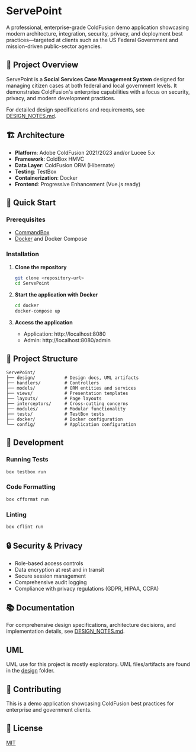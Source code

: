 # ServePoint

A professional, enterprise-grade ColdFusion demo application showcasing modern architecture, integration, security, privacy, and deployment best practices—targeted at clients such as the US Federal Government and mission-driven public-sector agencies.

## 🎯 Project Overview

ServePoint is a **Social Services Case Management System** designed for managing citizen cases at both federal and local government levels. It demonstrates ColdFusion's enterprise capabilities with a focus on security, privacy, and modern development practices.

For detailed design specifications and requirements, see [DESIGN_NOTES.md](DESIGN_NOTES.md).

## 🏗️ Architecture

- **Platform**: Adobe ColdFusion 2021/2023 and/or Lucee 5.x
- **Framework**: ColdBox HMVC
- **Data Layer**: ColdFusion ORM (Hibernate)
- **Testing**: TestBox
- **Containerization**: Docker
- **Frontend**: Progressive Enhancement (Vue.js ready)

## 🚀 Quick Start

### Prerequisites

- [CommandBox](https://www.ortussolutions.com/products/commandbox)
- [Docker](https://www.docker.com/) and Docker Compose

### Installation

1. **Clone the repository**
   ```bash
   git clone <repository-url>
   cd ServePoint
   ```

2. **Start the application with Docker**
   ```bash
   cd docker
   docker-compose up
   ```

3. **Access the application**
   - Application: http://localhost:8080
   - Admin: http://localhost:8080/admin

## 📁 Project Structure

```
ServePoint/
├── design/           # Design docs, UML artifacts
├── handlers/         # Controllers
├── models/           # ORM entities and services
├── views/            # Presentation templates
├── layouts/          # Page layouts
├── interceptors/     # Cross-cutting concerns
├── modules/          # Modular functionality
├── tests/            # TestBox tests
├── docker/           # Docker configuration
└── config/           # Application configuration
```

## 🔧 Development

### Running Tests
```bash
box testbox run
```

### Code Formatting
```bash
box cfformat run
```

### Linting
```bash
box cflint run
```

## 🔒 Security & Privacy

- Role-based access controls
- Data encryption at rest and in transit
- Secure session management
- Comprehensive audit logging
- Compliance with privacy regulations (GDPR, HIPAA, CCPA)

## 📚 Documentation

For comprehensive design specifications, architecture decisions, and implementation details, see [DESIGN_NOTES.md](DESIGN_NOTES.md).

## UML

UML use for this project is mostly exploratory. UML files/artifacts are found in the [design](/design) folder.

## 🤝 Contributing

This is a demo application showcasing ColdFusion best practices for enterprise and government clients.

## 📄 License

[MIT](https://opensource.org/licenses/MIT)
